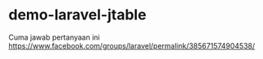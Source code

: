 demo-laravel-jtable
===================

Cuma jawab pertanyaan ini https://www.facebook.com/groups/laravel/permalink/385671574904538/

